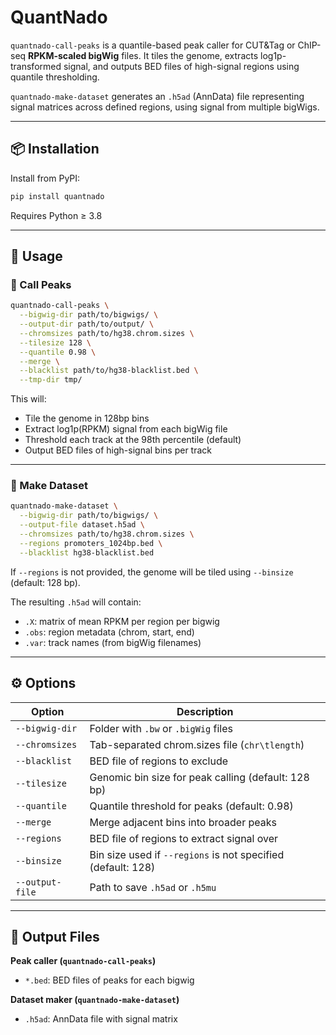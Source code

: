 # QuantNado

`quantnado-call-peaks` is a quantile-based peak caller for CUT&Tag or ChIP-seq **RPKM-scaled bigWig** files. It tiles the genome, extracts log1p-transformed signal, and outputs BED files of high-signal regions using quantile thresholding. 

`quantnado-make-dataset` generates an `.h5ad` (AnnData) file representing signal matrices across defined regions, using signal from multiple bigWigs.

---

## 📦 Installation

Install from PyPI:

```bash
pip install quantnado
```

Requires Python ≥ 3.8

---

## 🚀 Usage

### 🔹 Call Peaks

```bash
quantnado-call-peaks \
  --bigwig-dir path/to/bigwigs/ \
  --output-dir path/to/output/ \
  --chromsizes path/to/hg38.chrom.sizes \
  --tilesize 128 \
  --quantile 0.98 \
  --merge \
  --blacklist path/to/hg38-blacklist.bed \
  --tmp-dir tmp/
```

This will:
- Tile the genome in 128bp bins
- Extract log1p(RPKM) signal from each bigWig file
- Threshold each track at the 98th percentile (default)
- Output BED files of high-signal bins per track

---

### 🔹 Make Dataset

```bash
quantnado-make-dataset \
  --bigwig-dir path/to/bigwigs/ \
  --output-file dataset.h5ad \
  --chromsizes path/to/hg38.chrom.sizes \
  --regions promoters_1024bp.bed \
  --blacklist hg38-blacklist.bed
```

If `--regions` is not provided, the genome will be tiled using `--binsize` (default: 128 bp).

The resulting `.h5ad` will contain:
- `.X`: matrix of mean RPKM per region per bigwig
- `.obs`: region metadata (chrom, start, end)
- `.var`: track names (from bigWig filenames)

---

## ⚙️ Options

| Option          | Description                                               |
|-----------------|-----------------------------------------------------------|
| `--bigwig-dir`  | Folder with `.bw` or `.bigWig` files                      |
| `--chromsizes`  | Tab-separated chrom.sizes file (`chr\tlength`)            |
| `--blacklist`   | BED file of regions to exclude                            |
| `--tilesize`    | Genomic bin size for peak calling (default: 128 bp)       |
| `--quantile`    | Quantile threshold for peaks (default: 0.98)              |
| `--merge`       | Merge adjacent bins into broader peaks                    |
| `--regions`     | BED file of regions to extract signal over                |
| `--binsize`     | Bin size used if `--regions` is not specified (default: 128) |
| `--output-file` | Path to save `.h5ad` or `.h5mu`                           |

---

## 📁 Output Files

**Peak caller (`quantnado-call-peaks`)**
- `*.bed`: BED files of peaks for each bigwig

**Dataset maker (`quantnado-make-dataset`)**
- `.h5ad`: AnnData file with signal matrix
